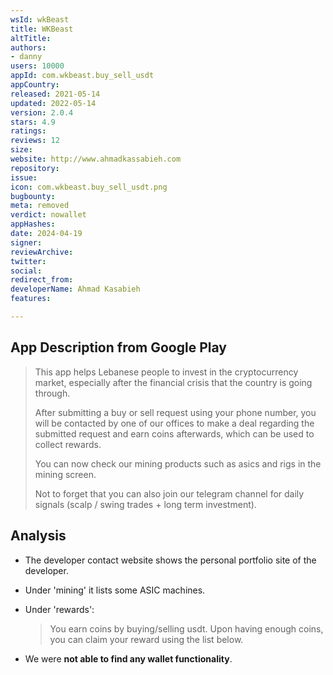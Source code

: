 ```yaml
---
wsId: wkBeast
title: WKBeast
altTitle: 
authors:
- danny
users: 10000
appId: com.wkbeast.buy_sell_usdt
appCountry: 
released: 2021-05-14
updated: 2022-05-14
version: 2.0.4
stars: 4.9
ratings: 
reviews: 12
size: 
website: http://www.ahmadkassabieh.com
repository: 
issue: 
icon: com.wkbeast.buy_sell_usdt.png
bugbounty: 
meta: removed
verdict: nowallet
appHashes: 
date: 2024-04-19
signer: 
reviewArchive: 
twitter: 
social: 
redirect_from: 
developerName: Ahmad Kasabieh
features: 

---
```


## App Description from Google Play

> This app helps Lebanese people to invest in the cryptocurrency market, especially after the financial crisis that the country is going through.
>
> After submitting a buy or sell request using your phone number, you will be contacted by one of our offices to make a deal regarding the submitted request and earn coins afterwards, which can be used to collect rewards.
>
> You can now check our mining products such as asics and rigs in the mining screen.
>
> Not to forget that you can also join our telegram channel for daily signals (scalp / swing trades + long term investment).

## Analysis 

- The developer contact website shows the personal portfolio site of the developer.
- Under 'mining' it lists some ASIC machines. 
- Under 'rewards':

    > You earn coins by buying/selling usdt. Upon having enough coins, you can claim your reward using the list below. 

- We were **not able to find any wallet functionality**.